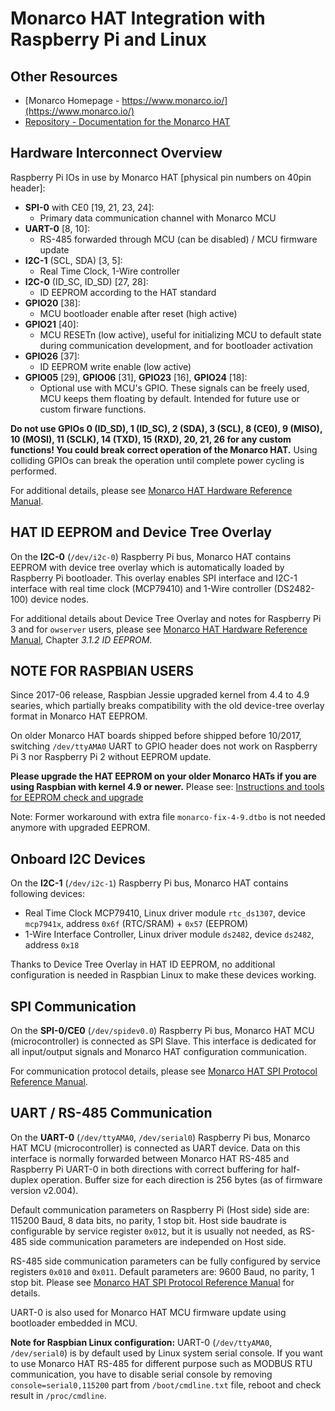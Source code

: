 # Monarco HAT Integration with Raspberry Pi and Linux

## Other Resources

* [Monarco Homepage - https://www.monarco.io/](https://www.monarco.io/)
* [Repository - Documentation for the Monarco HAT](https://github.com/monarco/monarco-hat-documentation)


## Hardware Interconnect Overview

Raspberry Pi IOs in use by Monarco HAT [physical pin numbers on 40pin header]:

* **SPI-0** with CE0 [19, 21, 23, 24]:
  * Primary data communication channel with Monarco MCU
* **UART-0** [8, 10]:
  * RS-485 forwarded through MCU (can be disabled) / MCU firmware update
* **I2C-1** (SCL, SDA) [3, 5]:
  * Real Time Clock, 1-Wire controller
* **I2C-0** (ID_SC, ID_SD) [27, 28]:
  * ID EEPROM according to the HAT standard
* **GPIO20** [38]:
  * MCU bootloader enable after reset (high active)
* **GPIO21** [40]:
  * MCU RESETn (low active), useful for initializing MCU to default state during communication development, and for bootloader activation
* **GPIO26** [37]:
  * ID EEPROM write enable (low active)
* **GPIO05** [29], **GPIO06** [31], **GPIO23** [16], **GPIO24** [18]:
  * Optional use with MCU's GPIO. These signals can be freely used, MCU keeps them floating by default. Intended for future use or custom firware functions.

**Do not use GPIOs 0 (ID_SD), 1 (ID_SC), 2 (SDA), 3 (SCL), 8 (CE0), 9 (MISO), 10 (MOSI), 11 (SCLK), 14 (TXD), 15 (RXD), 20, 21, 26 for any custom functions! You could break correct operation of the Monarco HAT.** Using colliding GPIOs can break the operation until complete power cycling is performed.    

For additional details, please see [Monarco HAT Hardware Reference Manual](Monarco_HAT_Hardware_Reference_Manual.pdf).


## HAT ID EEPROM and Device Tree Overlay

On the **I2C-0** (`/dev/i2c-0`) Raspberry Pi bus, Monarco HAT contains EEPROM with device tree overlay which is automatically loaded by Raspberry Pi bootloader. This overlay enables SPI interface and I2C-1 interface with real time clock (MCP79410) and 1-Wire controller (DS2482-100) device nodes. 

For additional details about Device Tree Overlay and notes for Raspberry Pi 3 and for `owserver` users, please see [Monarco HAT Hardware Reference Manual](Monarco_HAT_Hardware_Reference_Manual.pdf), Chapter *3.1.2 ID EEPROM*.

## NOTE FOR RASPBIAN USERS

Since 2017-06 release, Raspbian Jessie upgraded kernel from 4.4 to 4.9 searies, which partially breaks compatibility with the old device-tree overlay format in Monarco HAT EEPROM.

On older Monarco HAT boards shipped before shipped before 10/2017, switching `/dev/ttyAMA0` UART to GPIO header does not work on Raspberry Pi 3 nor Raspberry Pi 2 without EEPROM update.

**Please upgrade the HAT EEPROM on your older Monarco HATs if you are using Raspbian with kernel 4.9 or newer.** Please see: [Instructions and tools for EEPROM check and upgrade](https://github.com/monarco/monarco-hat-firmware-bin#id-eeprom-update)

Note: Former workaround with extra file `monarco-fix-4-9.dtbo` is not needed anymore with upgraded EEPROM.

## Onboard I2C Devices

On the **I2C-1** (`/dev/i2c-1`) Raspberry Pi bus, Monarco HAT contains following devices: 

* Real Time Clock MCP79410, Linux driver module `rtc_ds1307`, device `mcp7941x`, address `0x6f` (RTC/SRAM) + `0x57` (EEPROM)
* 1-Wire Interface Controller, Linux driver module `ds2482`, device `ds2482`, address `0x18`

Thanks to Device Tree Overlay in HAT ID EEPROM, no additional configuration is needed in Raspbian Linux to make these devices working.


## SPI Communication

On the **SPI-0/CE0** (`/dev/spidev0.0`) Raspberry Pi bus, Monarco HAT MCU (microcontroller) is connected as SPI Slave. This interface is dedicated for all input/output signals and Monarco HAT configuration communication.  

For communication protocol details, please see [Monarco HAT SPI Protocol Reference Manual](Monarco_HAT_SPI_Protocol.md).


## UART / RS-485 Communication

On the **UART-0** (`/dev/ttyAMA0`, `/dev/serial0`) Raspberry Pi bus, Monarco HAT MCU (microcontroller) is connected as UART device. Data on this interface is normally forwarded between Monarco HAT RS-485 and Raspberry Pi UART-0 in both directions with correct buffering for half-duplex operation. Buffer size for each direction is 256 bytes (as of firmware version v2.004).

Default communication parameters on Raspberry Pi (Host side) side are: 115200 Baud, 8 data bits, no parity, 1 stop bit. Host side baudrate is configurable by service register `0x012`, but it is usually not needed, as RS-485 side communication parameters are independed on Host side.

RS-485 side communication parameters can be fully configured by service registers `0x010` and `0x011`. Default parameters are: 9600 Baud, no parity, 1 stop bit. Please see [Monarco HAT SPI Protocol Reference Manual](Monarco_HAT_SPI_Protocol.md) for details.

UART-0 is also used for Monarco HAT MCU firmware update using bootloader embedded in MCU.

**Note for Raspbian Linux configuration:** UART-0 (`/dev/ttyAMA0`, `/dev/serial0`) is by default used by Linux system serial console. If you want to use Monarco HAT RS-485 for different purpose such as MODBUS RTU communication, you have to disable serial console by removing `console=serial0,115200` part from `/boot/cmdline.txt` file, reboot and check result in `/proc/cmdline`.
